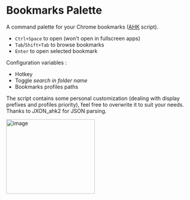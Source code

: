 # Bookmarks Palette
A command palette for your Chrome bookmarks ([AHK](https://www.autohotkey.com/) script).

- `Ctrl+Space` to open (won't open in fullscreen apps)
- `Tab`/`Shift+Tab` to browse bookmarks
- `Enter` to open selected bookmark

Configuration variables :
- Hotkey
- Toggle _search in folder name_
- Bookmarks profiles paths

The script contains some personal customization (dealing with display prefixes and profiles priority), feel free to overwrite it to suit your needs.
Thanks to JXON_ahk2 for JSON parsing.

<img width="237" height="200" alt="image" src="https://github.com/user-attachments/assets/91cab3e6-645f-41d3-a06e-9c845913841a" />
